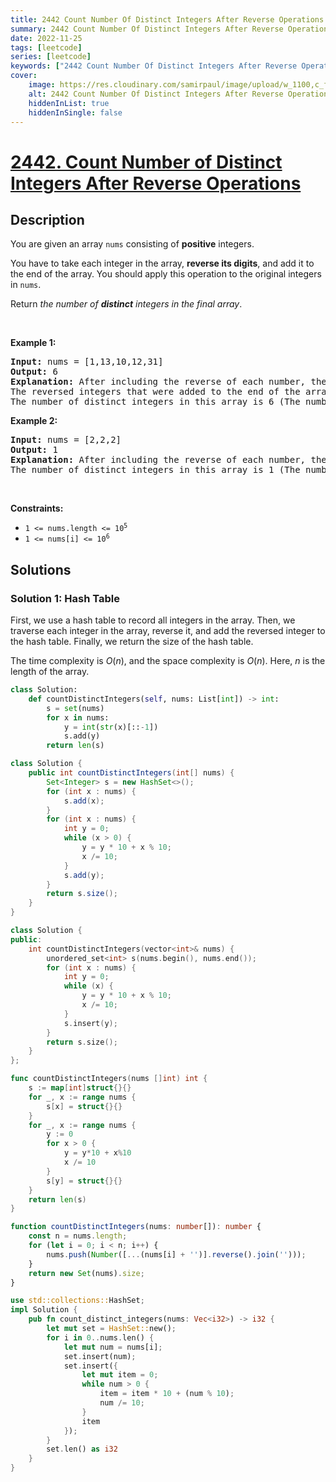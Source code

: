 ```yaml
---
title: 2442 Count Number Of Distinct Integers After Reverse Operations
summary: 2442 Count Number Of Distinct Integers After Reverse Operations LeetCode Solution Explained
date: 2022-11-25
tags: [leetcode]
series: [leetcode]
keywords: ["2442 Count Number Of Distinct Integers After Reverse Operations LeetCode Solution Explained in all languages", "2442 Count Number Of Distinct Integers After Reverse Operations", "LeetCode", "leetcode solution in Python3 C++ Java Go PHP Ruby Swift TypeScript Rust C# JavaScript C", "GeeksforGeeks", "InterviewBit", "Coding Ninjas", "HackerRank", "HackerEarth", "CodeChef", "TopCoder", "AlgoExpert", "freeCodeCamp", "Codeforces", "GitHub", "AtCoder", "Samir Paul"]
cover:
    image: https://res.cloudinary.com/samirpaul/image/upload/w_1100,c_fit,co_rgb:FFFFFF,l_text:Arial_75_bold:2442 Count Number Of Distinct Integers After Reverse Operations - Solution Explained/problem-solving.webp
    alt: 2442 Count Number Of Distinct Integers After Reverse Operations
    hiddenInList: true
    hiddenInSingle: false
---
```



# [2442. Count Number of Distinct Integers After Reverse Operations](https://leetcode.com/problems/count-number-of-distinct-integers-after-reverse-operations)


## Description

<p>You are given an array <code>nums</code> consisting of <strong>positive</strong> integers.</p>

<p>You have to take each integer in the array, <strong>reverse its digits</strong>, and add it to the end of the array. You should apply this operation to the original integers in <code>nums</code>.</p>

<p>Return <em>the number of <strong>distinct</strong> integers in the final array</em>.</p>

<p>&nbsp;</p>
<p><strong class="example">Example 1:</strong></p>

<pre>
<strong>Input:</strong> nums = [1,13,10,12,31]
<strong>Output:</strong> 6
<strong>Explanation:</strong> After including the reverse of each number, the resulting array is [1,13,10,12,31,<u>1,31,1,21,13</u>].
The reversed integers that were added to the end of the array are underlined. Note that for the integer 10, after reversing it, it becomes 01 which is just 1.
The number of distinct integers in this array is 6 (The numbers 1, 10, 12, 13, 21, and 31).</pre>

<p><strong class="example">Example 2:</strong></p>

<pre>
<strong>Input:</strong> nums = [2,2,2]
<strong>Output:</strong> 1
<strong>Explanation:</strong> After including the reverse of each number, the resulting array is [2,2,2,<u>2,2,2</u>].
The number of distinct integers in this array is 1 (The number 2).
</pre>

<p>&nbsp;</p>
<p><strong>Constraints:</strong></p>

<ul>
	<li><code>1 &lt;= nums.length &lt;= 10<sup>5</sup></code></li>
	<li><code>1 &lt;= nums[i] &lt;= 10<sup>6</sup></code></li>
</ul>

## Solutions

### Solution 1: Hash Table

First, we use a hash table to record all integers in the array. Then, we traverse each integer in the array, reverse it, and add the reversed integer to the hash table. Finally, we return the size of the hash table.

The time complexity is $O(n)$, and the space complexity is $O(n)$. Here, $n$ is the length of the array.

<!-- tabs:start -->

```python
class Solution:
    def countDistinctIntegers(self, nums: List[int]) -> int:
        s = set(nums)
        for x in nums:
            y = int(str(x)[::-1])
            s.add(y)
        return len(s)
```

```java
class Solution {
    public int countDistinctIntegers(int[] nums) {
        Set<Integer> s = new HashSet<>();
        for (int x : nums) {
            s.add(x);
        }
        for (int x : nums) {
            int y = 0;
            while (x > 0) {
                y = y * 10 + x % 10;
                x /= 10;
            }
            s.add(y);
        }
        return s.size();
    }
}
```

```cpp
class Solution {
public:
    int countDistinctIntegers(vector<int>& nums) {
        unordered_set<int> s(nums.begin(), nums.end());
        for (int x : nums) {
            int y = 0;
            while (x) {
                y = y * 10 + x % 10;
                x /= 10;
            }
            s.insert(y);
        }
        return s.size();
    }
};
```

```go
func countDistinctIntegers(nums []int) int {
	s := map[int]struct{}{}
	for _, x := range nums {
		s[x] = struct{}{}
	}
	for _, x := range nums {
		y := 0
		for x > 0 {
			y = y*10 + x%10
			x /= 10
		}
		s[y] = struct{}{}
	}
	return len(s)
}
```

```ts
function countDistinctIntegers(nums: number[]): number {
    const n = nums.length;
    for (let i = 0; i < n; i++) {
        nums.push(Number([...(nums[i] + '')].reverse().join('')));
    }
    return new Set(nums).size;
}
```

```rust
use std::collections::HashSet;
impl Solution {
    pub fn count_distinct_integers(nums: Vec<i32>) -> i32 {
        let mut set = HashSet::new();
        for i in 0..nums.len() {
            let mut num = nums[i];
            set.insert(num);
            set.insert({
                let mut item = 0;
                while num > 0 {
                    item = item * 10 + (num % 10);
                    num /= 10;
                }
                item
            });
        }
        set.len() as i32
    }
}
```

<!-- tabs:end -->

<!-- end -->
